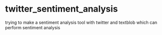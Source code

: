 # twitter_sentiment_analysis


trying to make a sentiment analysis tool with twitter and textblob which can perform sentiment analysis

